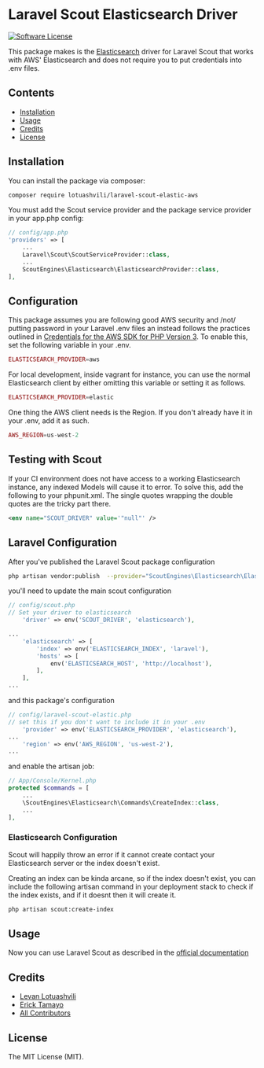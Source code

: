 # Laravel Scout Elasticsearch Driver

[![Software License](https://img.shields.io/badge/license-MIT-brightgreen.svg?style=flat-square)](LICENSE.md)

This package makes is the [Elasticsearch](https://www.elastic.co/products/elasticsearch) driver for Laravel Scout that works with AWS' Elasticsearch and does not require you to put credentials into .env files.

## Contents

- [Installation](#installation)
- [Usage](#usage)
- [Credits](#credits)
- [License](#license)

## Installation

You can install the package via composer:

``` bash
composer require lotuashvili/laravel-scout-elastic-aws
```

You must add the Scout service provider and the package service provider in your app.php config:

```php
// config/app.php
'providers' => [
    ...
    Laravel\Scout\ScoutServiceProvider::class,
    ...
    ScoutEngines\Elasticsearch\ElasticsearchProvider::class,
],
```

## Configuration

This package assumes you are following good AWS security and /not/ putting password in your Laravel .env files an instead follows the practices outlined in [Credentials for the AWS SDK for PHP Version 3](https://docs.aws.amazon.com/sdk-for-php/v3/developer-guide/guide_credentials.html). To enable this, set the following variable in your .env.

```php
ELASTICSEARCH_PROVIDER=aws
```

For local development, inside vagrant for instance, you can use the normal Elasticsearch client by either omitting this variable or setting it as follows.

```php
ELASTICSEARCH_PROVIDER=elastic
```

One thing the AWS client needs is the Region. If you don't already have it in your .env, add it as such.

```php
AWS_REGION=us-west-2
```

## Testing with Scout

If your CI environment does not have access to a working Elasticsearch instance, any indexed Models will cause it to error. To solve this, add the following to your phpunit.xml. The single quotes wrapping the double quotes are the tricky part there.

```xml
<env name="SCOUT_DRIVER" value='"null"' />
```

## Laravel Configuration

After you've published the Laravel Scout package configuration

```bash
php artisan vendor:publish  --provider="ScoutEngines\Elasticsearch\ElasticsearchProvider"
```

you'll need to update the main scout configuration

```php
// config/scout.php
// Set your driver to elasticsearch
    'driver' => env('SCOUT_DRIVER', 'elasticsearch'),

...
    'elasticsearch' => [
        'index' => env('ELASTICSEARCH_INDEX', 'laravel'),
        'hosts' => [
            env('ELASTICSEARCH_HOST', 'http://localhost'),
        ],
    ],
...
```

and this package's configuration

```php
// config/laravel-scout-elastic.php
// set this if you don't want to include it in your .env
    'provider' => env('ELASTICSEARCH_PROVIDER', 'elasticsearch'),
...
    'region' => env('AWS_REGION', 'us-west-2'),
...
```

and enable the artisan job:
```php
// App/Console/Kernel.php
protected $commands = [
    ...
    \ScoutEngines\Elasticsearch\Commands\CreateIndex::class,
    ...
],
```

### Elasticsearch Configuration
Scout will happily throw an error if it cannot create contact your Elasticsearch server or the index doesn't exist.

Creating an index can be kinda arcane, so if the index doesn't exist, you can include the following artisan command in your deployment stack to check if the index exists, and if it doesnt then it will create it.

```bash
php artisan scout:create-index
```

## Usage

Now you can use Laravel Scout as described in the [official documentation](https://laravel.com/docs/5.3/scout)
## Credits

- [Levan Lotuashvili](https://github.com/lotuashvili)
- [Erick Tamayo](https://github.com/ericktamayo)
- [All Contributors](../../contributors)

## License

The MIT License (MIT).
